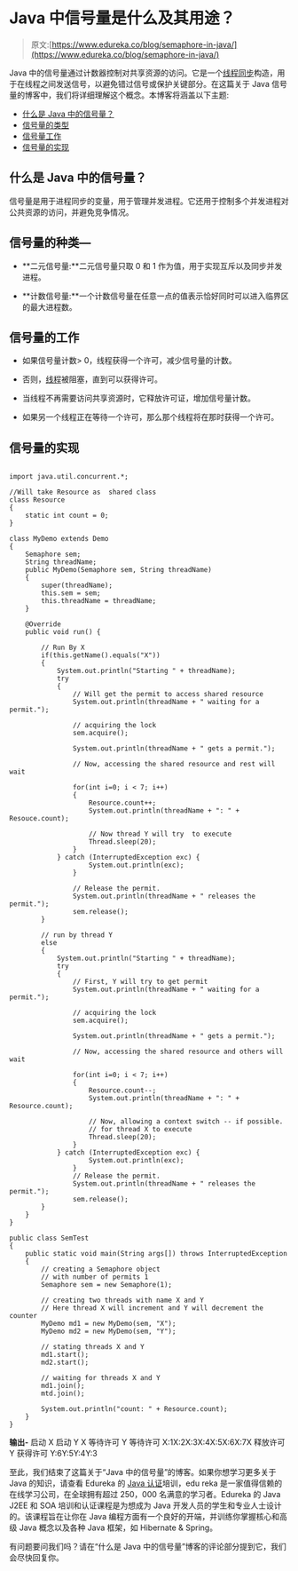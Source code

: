 # Java 中信号量是什么及其用途？

> 原文:[https://www.edureka.co/blog/semaphore-in-java/](https://www.edureka.co/blog/semaphore-in-java/)

Java 中的信号量通过计数器控制对共享资源的访问。它是一个[线程同步](https://www.edureka.co/blog/synchronization-in-java/)构造，用于在线程之间发送信号，以避免错过信号或保护关键部分。在这篇关于 Java 信号量的博客中，我们将详细理解这个概念。本博客将涵盖以下主题:

*   [什么是 Java 中的信号量？](#semaphores)
*   [信号量的类型](#types)
*   [信号量工作](#working)
*   [信号量的实现](#implement)

## **什么是 Java 中的信号量？**

信号量是用于进程同步的变量，用于管理并发进程。它还用于控制多个并发进程对公共资源的访问，并避免竞争情况。

## **信号量的种类—**

*   **二元信号量:**二元信号量只取 0 和 1 作为值，用于实现互斥以及同步并发进程。

*   **计数信号量:**一个计数信号量在任意一点的值表示恰好同时可以进入临界区的最大进程数。

## **信号量的工作**

*   如果信号量计数> 0，线程获得一个许可，减少信号量的计数。

*   否则，[线程](https://www.edureka.co/blog/java-thread/)被阻塞，直到可以获得许可。

*   当线程不再需要访问共享资源时，它释放许可证，增加信号量计数。

*   如果另一个线程正在等待一个许可，那么那个线程将在那时获得一个许可。

## **信号量的实现**

```

import java.util.concurrent.*; 

//Will take Resource as  shared class
class Resource 
{ 
	static int count = 0; 
} 

class MyDemo extends Demo 
{ 
	Semaphore sem; 
	String threadName; 
	public MyDemo(Semaphore sem, String threadName) 
	{ 
		super(threadName); 
		this.sem = sem; 
		this.threadName = threadName; 
	} 

	@Override
	public void run() { 

		// Run By X
		if(this.getName().equals("X")) 
		{ 
			System.out.println("Starting " + threadName); 
			try
			{ 
				// Will get the permit to access shared resource
				System.out.println(threadName + " waiting for a permit."); 

				// acquiring the lock 
				sem.acquire(); 

				System.out.println(threadName + " gets a permit."); 

				// Now, accessing the shared resource and rest will wait  

				for(int i=0; i < 7; i++) 
				{ 
					Resource.count++; 
					System.out.println(threadName + ": " + Resouce.count); 

					// Now thread Y will try  to execute 
					Thread.sleep(20); 
				} 
			} catch (InterruptedException exc) { 
					System.out.println(exc); 
				} 

				// Release the permit. 
				System.out.println(threadName + " releases the permit."); 
				sem.release(); 
		} 

		// run by thread Y 
		else
		{ 
			System.out.println("Starting " + threadName); 
			try
			{ 
				// First, Y will try to get permit
				System.out.println(threadName + " waiting for a permit."); 

				// acquiring the lock 
				sem.acquire(); 

				System.out.println(threadName + " gets a permit."); 

				// Now, accessing the shared resource and others will wait

				for(int i=0; i < 7; i++) 
				{ 
					Resource.count--; 
					System.out.println(threadName + ": " + Resource.count); 

					// Now, allowing a context switch -- if possible. 
					// for thread X to execute 
					Thread.sleep(20); 
				} 
			} catch (InterruptedException exc) { 
					System.out.println(exc); 
				} 
				// Release the permit. 
				System.out.println(threadName + " releases the permit."); 
				sem.release(); 
		} 
	} 
} 

public class SemTest 
{ 
	public static void main(String args[]) throws InterruptedException 
	{ 
		// creating a Semaphore object 
		// with number of permits 1
		Semaphore sem = new Semaphore(1); 

		// creating two threads with name X and Y 
		// Here thread X will increment and Y will decrement the counter
		MyDemo md1 = new MyDemo(sem, "X"); 
		MyDemo md2 = new MyDemo(sem, "Y"); 

		// stating threads X and Y 
		md1.start(); 
		md2.start(); 

		// waiting for threads X and Y 
		md1.join(); 
		mtd.join(); 

		System.out.println("count: " + Resource.count); 
	} 
} 

```

**输出-** 启动 X 启动 Y X 等待许可 Y 等待许可 X:1X:2X:3X:4X:5X:6X:7X 释放许可 Y 获得许可 Y:6Y:5Y:4Y:3

至此，我们结束了这篇关于“Java 中的信号量”的博客。如果你想学习更多关于 Java 的知识，请查看 Edureka 的 [Java 认证](https://www.edureka.co/java-j2ee-training-course)培训，edu reka 是一家值得信赖的在线学习公司，在全球拥有超过 250，000 名满意的学习者。Edureka 的 Java J2EE 和 SOA 培训和认证课程是为想成为 Java 开发人员的学生和专业人士设计的。该课程旨在让你在 Java 编程方面有一个良好的开端，并训练你掌握核心和高级 Java 概念以及各种 Java 框架，如 Hibernate & Spring。

有问题要问我们吗？请在“什么是 Java 中的信号量”博客的评论部分提到它，我们会尽快回复你。